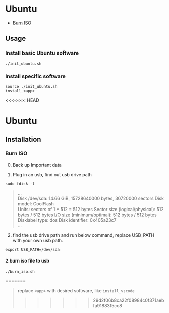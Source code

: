 # Ubuntu

- [Burn ISO](docs/installation/burn_iso.md)

## Usage

### Install basic Ubuntu software

```shell
./init_ubuntu.sh
```

### Install specific software

```shell
source ./init_ubuntu.sh
install_<app>
```
<<<<<<< HEAD

# Ubuntu

## Installation

### Burn ISO

0. Back up Important data

1. Plug in an usb, find out usb drive path

```shell
sudo fdisk -l
```

> ...  
Disk /dev/sda: 14.66 GiB, 15728640000 bytes, 30720000 sectors
Disk model: CoolFlash       
Units: sectors of 1 * 512 = 512 bytes
Sector size (logical/physical): 512 bytes / 512 bytes
I/O size (minimum/optimal): 512 bytes / 512 bytes
Disklabel type: dos
Disk identifier: 0x405a23c7  
...

2. find the usb drive path and run below command, replace USB_PATH with your own usb path.

```shell
export USB_PATH=/dev/sda
```

#### 2.burn iso file to usb

```shell
./burn_iso.sh 
```

=======
> replace `<app>` with desired software, like `install_vscode`
>>>>>>> 29d2f06b8ca22f08984c0f371aebfa91883f5cc8

